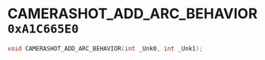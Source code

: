 # CAMERASHOT_ADD_ARC_BEHAVIOR `0xA1C665E0`

```cpp
void CAMERASHOT_ADD_ARC_BEHAVIOR(int _Unk0, int _Unk1);
```